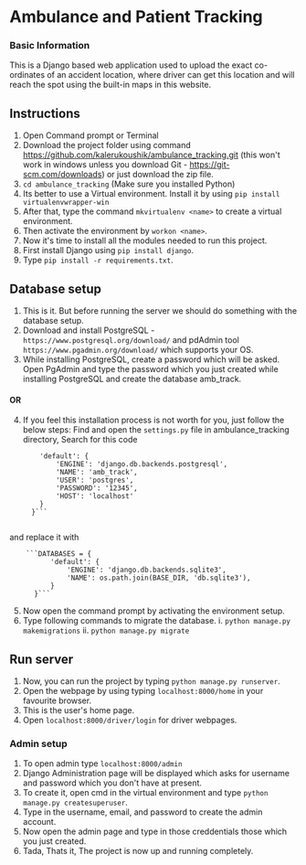 # Ambulance and Patient Tracking

### Basic Information
This is a Django based web application used to upload the
exact co-ordinates of an accident location, where driver can get
this location and will reach the spot using the built-in maps in this website.

## Instructions
  1. Open Command prompt or Terminal
  2. Download the project folder using command https://github.com/kalerukoushik/ambulance_tracking.git 
  (this won't work in windows unless you download Git - https://git-scm.com/downloads) or just download the zip file.
  3. ```cd ambulance_tracking```
  (Make sure you installed Python)
  4. Its better to use a Virtual environment. Install it by using ```pip install virtualenvwrapper-win```
  5. After that, type the command ```mkvirtualenv <name>``` to create a virtual environment.
  6. Then activate the environment by ```workon <name>```.
  7. Now it's time to install all the modules needed to run this project.
  8. First install Django using ```pip install django```.
  8. Type ```pip install -r requirements.txt```.
  
## Database setup
  1. This is it. But before running the server we should do something with the database setup.
  2. Download and install PostgreSQL - ```https://www.postgresql.org/download/``` and pdAdmin tool ```https://www.pgadmin.org/download/``` which supports your OS.
  3. While installing PostgreSQL, create a password which will be asked. Open PgAdmin and type the password which you just created while installing PostgreSQL and create the database amb_track.
  #### OR
  4. If you feel this installation process is not worth for you, just follow the below steps:
  Find and open the ```settings.py``` file in ambulance_tracking directory, 
      Search for this code
      ```DATABASES = {
          'default': {
              'ENGINE': 'django.db.backends.postgresql',
              'NAME': 'amb_track',
              'USER': 'postgres',
              'PASSWORD': '12345',
              'HOST': 'localhost'
          }
        }``` 
        
   and replace it with
        
        ```DATABASES = {
              'default': {
                  'ENGINE': 'django.db.backends.sqlite3',
                  'NAME': os.path.join(BASE_DIR, 'db.sqlite3'),
              }
          }```
      
  5. Now open the command prompt by activating the environment setup.
  6. Type following commands to migrate the database.
    i. ```python manage.py makemigrations```
    ii. ```python manage.py migrate```
## Run server
  1. Now, you can run the project by typing ```python manage.py runserver```.
  2. Open the webpage by using typing ```localhost:8000/home``` in your favourite browser.
  3. This is the user's home page.
  4. Open ```localhost:8000/driver/login``` for driver webpages.
  
  ### Admin setup
  1. To open admin type ```localhost:8000/admin```
  2. Django Administration page will be displayed which asks for username and password which you don't have at present.
  3. To create it, open cmd in the virtual environment and type ```python manage.py createsuperuser```.
  4. Type in the username, email, and password to create the admin account.
  5. Now open the admin page and type in those creddentials those which you just created.
  6. Tada, Thats it, The project is now up and running completely.
